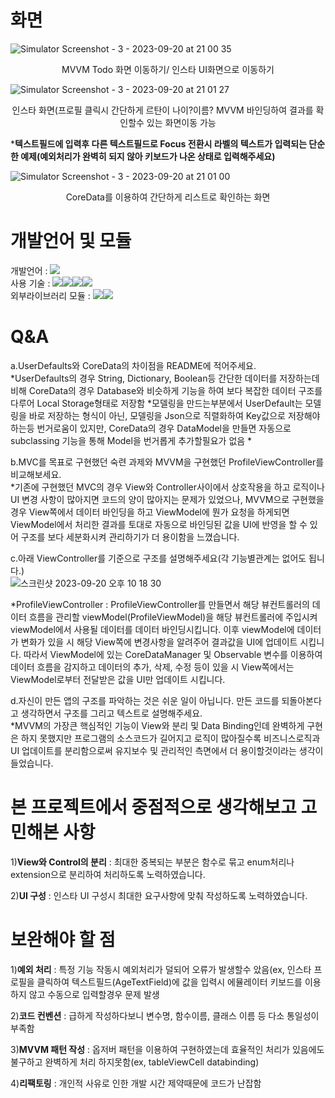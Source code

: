 # **화면**

![Simulator Screenshot - 3 - 2023-09-20 at 21 00 35](https://github.com/ohAkse/TodoList/assets/49290883/b34b3b59-4a1a-4d9b-9a52-17d6f636fe62)
<p align="center">MVVM Todo 화면 이동하기/ 인스타 UI화면으로 이동하기</p>

![Simulator Screenshot - 3 - 2023-09-20 at 21 01 27](https://github.com/ohAkse/TodoList/assets/49290883/594e8965-53dd-4029-b771-350c1d3f7e77)
<p align="center">인스타 화면(프로필 클릭시 간단하게 르탄이 나이?이름? MVVM 바인딩하여 결과를 확인할수 있는 화면이동 가능</p>

***텍스트필드에 입력후 다른 텍스트필드로 Focus 전환시 라벨의 텍스트가 입력되는 단순한 예제(예외처리가 완벽히 되지 않아 키보드가 나온 상태로 입력해주세요)**

![Simulator Screenshot - 3 - 2023-09-20 at 21 01 00](https://github.com/ohAkse/TodoList/assets/49290883/9fbf6ad1-353f-4c31-8cbf-8bffe4939677)
<p align="center">CoreData를 이용하여 간단하게 리스트로 확인하는 화면</p>



# 개발언어 및 모듈
개발언어 : 
<img src="https://img.shields.io/badge/Swift-F05138?style=for-the-badge&logo=Swift&logoColor=white">   
사용 기술 :  <img src="https://img.shields.io/badge/async/await-E60012?style=for-the-badge&logo=asciidoctor&logoColor=white"><img src="https://img.shields.io/badge/URLSession-6332F6?style=for-the-badge&logo=asciidoctor&logoColor=white"><img src="https://img.shields.io/badge/userdefaults-58B7FE?style=for-the-badge&logo=asciidoctor&logoColor=white"><img src="https://img.shields.io/badge/GCD-A9225C?style=for-the-badge&logo=asciidoctor&logoColor=white">  
외부라이브러리 모듈 : <img src="https://img.shields.io/badge/NVActivityIndicatorView-00CEC8?style=for-the-badge&logo=spreadshirt&logoColor=white"><img src="https://img.shields.io/badge/Snapkit-6264A7?style=for-the-badge&logo=snapcraft&logoColor=white">

# **Q&A**
a.UserDefaults와 CoreData의 차이점을 README에 적어주세요.  
*UserDefaults의 경우 String, Dictionary, Boolean등 간단한 데이터를 저장하는데 비해 CoreData의 경우 Database와 비슷하게 기능을 하여 보다 복잡한 데이터 구조를 다루어 Local Storage형태로 저장함
*모델링을 만드는부분에서 UserDefault는 모델링을 바로 저장하는 형식이 아닌, 모델링을 Json으로 직렬화하여 Key값으로 저장해야하는등 번거로움이 있지만, CoreData의 경우 DataModel을 만들면 자동으로 subclassing 기능을 통해 Model을 번거롭게 추가할필요가 없음
*


b.MVC를 목표로 구현했던 숙련 과제와 MVVM을 구현했던 ProfileViewController를 비교해보세요.  
*기존에 구현했던 MVC의 경우 View와 Controller사이에서 상호작용을 하고 로직이나 UI 변경 사항이 많아지면 코드의 양이 많아지는 문제가 있었으나, MVVM으로 구현했을 경우 View쪽에서 데이터 바인딩을 하고 ViewModel에 뭔가 요청을 하게되면 ViewModel에서 처리한 결과를 토대로 자동으로 바인딩된 값을 UI에 반영을 할 수 있어 구조를 보다 세분화시켜 관리하기가 더 용이함을 느꼈습니다.



c.아래 ViewController를 기준으로 구조를 설명해주세요(각 기능별관계는 없어도 됩니다.)  
![스크린샷 2023-09-20 오후 10 18 30](https://github.com/ohAkse/TodoList/assets/49290883/dbf009d6-6bce-4f3c-890c-5d7e693a09e4)

*ProfileViewController : ProfileViewController를 만들면서 해당 뷰컨트롤러의 데이터 흐름을 관리할 viewModel(ProfileViewModel)을 해당 뷰컨트롤러에 주입시켜 viewModel에서 사용될 데이터를 데이터 바인딩시킵니다. 이후 viewModel에 데이터가 변화가 있을 시 해당 View쪽에 변경사항을 알려주어 결과값을 UI에 업데이트 시킵니다. 따라서 ViewModel에 있는 CoreDataManager 및 Observable<Todo> 변수를 이용하여 데이터 흐름을 감지하고 데이터의 추가, 삭제, 수정 등이 있을 시 View쪽에서는 ViewModel로부터 전달받은 값을 UI만 업데이트 시킵니다.


d.자신이 만든 앱의 구조를 파악하는 것은 쉬운 일이 아닙니다. 만든 코드를 되돌아본다고 생각하면서 구조를 그리고 텍스트로 설명해주세요.  
*MVVM의 가장큰 핵심적인 기능이 View와 분리 및 Data Binding인데 완벽하게 구현은 하지 못했지만 프로그램의 소스코드가 길어지고 로직이 많아질수록 비즈니스로직과 UI 업데이트를 분리함으로써 유지보수 및 관리적인 측면에서 더 용이할것이라는 생각이 들었습니다.




# **본 프로젝트에서 중점적으로 생각해보고 고민해본 사항**

1)**View와 Control의 분리** : 최대한 중복되는 부분은 함수로 묶고 enum처리나 extension으로 분리하여 처리하도록 노력하였습니다.

2)**UI 구성** : 인스타 UI 구성시 최대한 요구사항에 맞춰 작성하도록 노력하였습니다.



# **보완해야 할 점**

1)**예외 처리** : 특정 기능 작동시 예외처리가 덜되어 오류가 발생할수 았음(ex, 인스타 프로필을 클릭하여 텍스트필드(AgeTextField)에 값을 입력시 에뮬레이터 키보드를 이용하지 않고 수동으로 입력할경우 문제 발생

2)**코드 컨벤션** : 급하게 작성하다보니 변수명, 함수이름, 클래스 이름 등 다소 통일성이 부족함

3)**MVVM 패턴 작성** : 옵저버 패턴을 이용하여 구현하였는데 효율적인 처리가 있음에도 불구하고 완벽하게 처리 하지못함(ex, tableViewCell databinding)

4)**리팩토링** : 개인적 사유로 인한 개발 시간 제약때문에 코드가 난잡함







